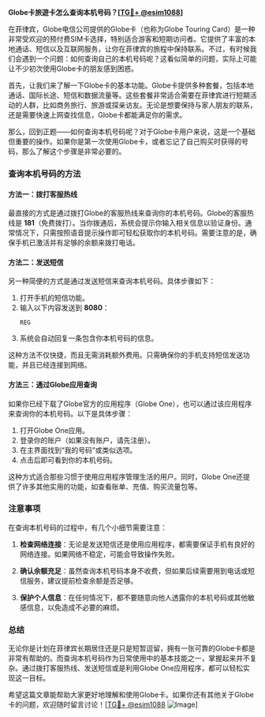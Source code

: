 **Globe卡旅遊卡怎么查询本机号码？[[TG💪+ @esim1088](https://t.me/s/esim1088)]**

在菲律宾，Globe电信公司提供的Globe卡（也称为Globe Touring Card）是一种非常受欢迎的预付费SIM卡选择，特别适合游客和短期访问者。它提供了丰富的本地通话、短信以及互联网服务，让你在菲律宾的旅程中保持联系。不过，有时候我们会遇到一个问题：如何查询自己的本机号码呢？这看似简单的问题，实际上可能让不少初次使用Globe卡的朋友感到困惑。

首先，让我们来了解一下Globe卡的基本功能。Globe卡提供多种套餐，包括本地通话、国际长途、短信和数据流量等。这些套餐非常适合需要在菲律宾进行短期活动的人群，比如商务旅行、旅游或探亲访友。无论是想要保持与家人朋友的联系，还是需要快速上网查找信息，Globe卡都能满足你的需求。

那么，回到正题——如何查询本机号码呢？对于Globe卡用户来说，这是一个基础但重要的操作。如果你是第一次使用Globe卡，或者忘记了自己购买时获得的号码，那么了解这个步骤是非常必要的。

### 查询本机号码的方法

#### 方法一：拨打客服热线
最直接的方式是通过拨打Globe的客服热线来查询你的本机号码。Globe的客服热线是 **181**（免费拨打）。当你拨通后，系统会提示你输入相关信息以验证身份。通常情况下，只需按照语音提示操作即可轻松获取你的本机号码。需要注意的是，确保手机已激活并有足够的余额来拨打电话。

#### 方法二：发送短信
另一种简便的方式是通过发送短信来查询本机号码。具体步骤如下：
1. 打开手机的短信功能。
2. 输入以下内容发送到 **8080**：
   ```
   REG
   ```
3. 系统会自动回复一条包含你本机号码的信息。

这种方法不仅快捷，而且无需消耗额外费用。只需确保你的手机支持短信发送功能，并且已经连接到网络。

#### 方法三：通过Globe应用查询
如果你已经下载了Globe官方的应用程序（Globe One），也可以通过该应用程序来查询你的本机号码。以下是具体步骤：
1. 打开Globe One应用。
2. 登录你的账户（如果没有账户，请先注册）。
3. 在主界面找到“我的号码”或类似选项。
4. 点击后即可看到你的本机号码。

这种方式适合那些习惯于使用应用程序管理生活的用户。同时，Globe One还提供了许多其他实用的功能，如查看账单、充值、购买流量包等。

### 注意事项

在查询本机号码的过程中，有几个小细节需要注意：

1. **检查网络连接**：无论是发送短信还是使用应用程序，都需要保证手机有良好的网络连接。如果网络不稳定，可能会导致操作失败。
   
2. **确认余额充足**：虽然查询本机号码本身不收费，但如果后续需要用到电话或短信服务，建议提前检查余额是否足够。

3. **保护个人信息**：在任何情况下，都不要随意向他人透露你的本机号码或其他敏感信息，以免造成不必要的麻烦。

### 总结

无论你是计划在菲律宾长期居住还是只是短暂逗留，拥有一张可靠的Globe卡都是非常有帮助的。而查询本机号码作为日常使用中的基本技能之一，掌握起来并不复杂。通过拨打客服热线、发送短信或是利用Globe One应用程序，都可以轻松实现这一目标。

希望这篇文章能帮助大家更好地理解和使用Globe卡。如果你还有其他关于Globe卡的问题，欢迎随时留言讨论！[[TG💪+ @esim1088](https://t.me/s/esim1088) ![Image](https://i.postimg.cc/4NQfJmqS/Snipaste-2025-05-13-00-14-12.png)]